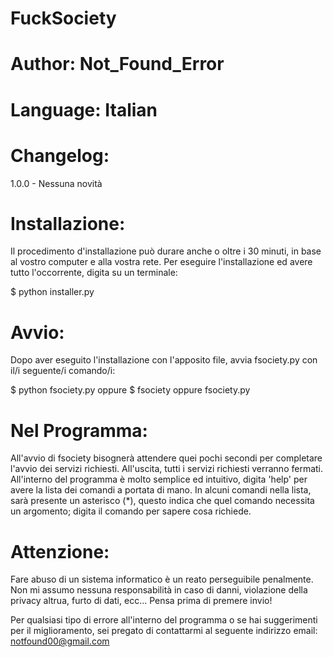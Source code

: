 # FuckSociety
# Author: Not_Found_Error
# Language: Italian

Changelog:
==========
1.0.0 - Nessuna novità

Installazione:
==============
Il procedimento d'installazione può durare anche o oltre i 30 minuti, in base al vostro computer e alla vostra rete.
Per eseguire l'installazione ed avere tutto l'occorrente, digita su un terminale:

$ python installer.py

Avvio:
======
Dopo aver eseguito l'installazione con l'apposito file, avvia fsociety.py con il/i seguente/i comando/i:

$ python fsociety.py
oppure
$ fsociety oppure fsociety.py

Nel Programma:
==============
All'avvio di fsociety bisognerà attendere quei pochi secondi per completare l'avvio dei servizi richiesti.
All'uscita, tutti i servizi richiesti verranno fermati.
All'interno del programma è molto semplice ed intuitivo, digita 'help' per avere la lista dei comandi a portata di mano.
In alcuni comandi nella lista, sarà presente un asterisco (*), questo indica che quel comando necessita un argomento; 
digita il comando per sapere cosa richiede.

Attenzione:
===========
Fare abuso di un sistema informatico è un reato perseguibile penalmente. Non mi assumo nessuna responsabilità
in caso di danni, violazione della privacy altrua, furto di dati, ecc...
Pensa prima di premere invio!

Per qualsiasi tipo di errore all'interno del programma o se hai suggerimenti per il miglioramento, sei pregato di contattarmi
al seguente indirizzo email: notfound00@gmail.com



